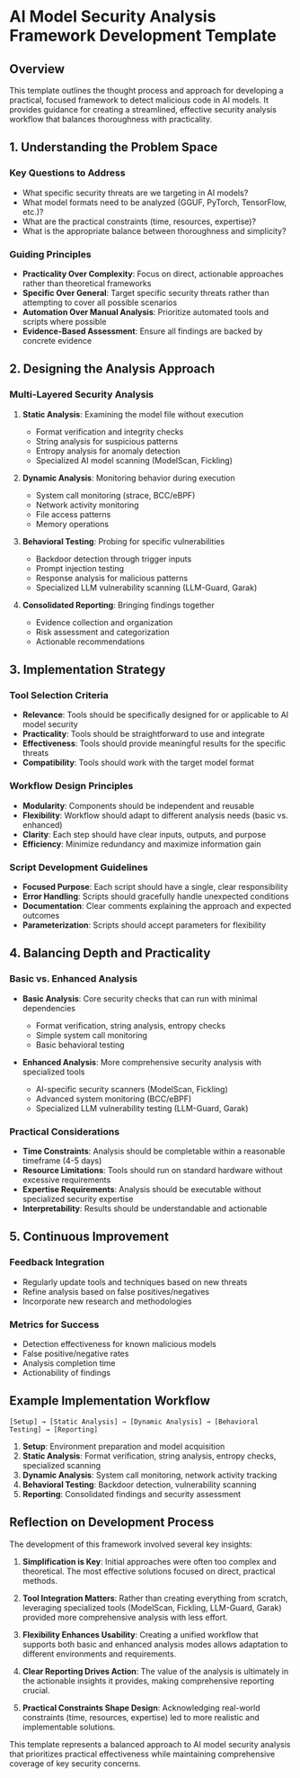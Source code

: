 # AI Model Security Analysis Framework Development Template

## Overview
This template outlines the thought process and approach for developing a practical, focused framework to detect malicious code in AI models. It provides guidance for creating a streamlined, effective security analysis workflow that balances thoroughness with practicality.

## 1. Understanding the Problem Space

### Key Questions to Address
- What specific security threats are we targeting in AI models?
- What model formats need to be analyzed (GGUF, PyTorch, TensorFlow, etc.)?
- What are the practical constraints (time, resources, expertise)?
- What is the appropriate balance between thoroughness and simplicity?

### Guiding Principles
- **Practicality Over Complexity**: Focus on direct, actionable approaches rather than theoretical frameworks
- **Specific Over General**: Target specific security threats rather than attempting to cover all possible scenarios
- **Automation Over Manual Analysis**: Prioritize automated tools and scripts where possible
- **Evidence-Based Assessment**: Ensure all findings are backed by concrete evidence

## 2. Designing the Analysis Approach

### Multi-Layered Security Analysis
1. **Static Analysis**: Examining the model file without execution
   - Format verification and integrity checks
   - String analysis for suspicious patterns
   - Entropy analysis for anomaly detection
   - Specialized AI model scanning (ModelScan, Fickling)

2. **Dynamic Analysis**: Monitoring behavior during execution
   - System call monitoring (strace, BCC/eBPF)
   - Network activity monitoring
   - File access patterns
   - Memory operations

3. **Behavioral Testing**: Probing for specific vulnerabilities
   - Backdoor detection through trigger inputs
   - Prompt injection testing
   - Response analysis for malicious patterns
   - Specialized LLM vulnerability scanning (LLM-Guard, Garak)

4. **Consolidated Reporting**: Bringing findings together
   - Evidence collection and organization
   - Risk assessment and categorization
   - Actionable recommendations

## 3. Implementation Strategy

### Tool Selection Criteria
- **Relevance**: Tools should be specifically designed for or applicable to AI model security
- **Practicality**: Tools should be straightforward to use and integrate
- **Effectiveness**: Tools should provide meaningful results for the specific threats
- **Compatibility**: Tools should work with the target model format

### Workflow Design Principles
- **Modularity**: Components should be independent and reusable
- **Flexibility**: Workflow should adapt to different analysis needs (basic vs. enhanced)
- **Clarity**: Each step should have clear inputs, outputs, and purpose
- **Efficiency**: Minimize redundancy and maximize information gain

### Script Development Guidelines
- **Focused Purpose**: Each script should have a single, clear responsibility
- **Error Handling**: Scripts should gracefully handle unexpected conditions
- **Documentation**: Clear comments explaining the approach and expected outcomes
- **Parameterization**: Scripts should accept parameters for flexibility

## 4. Balancing Depth and Practicality

### Basic vs. Enhanced Analysis
- **Basic Analysis**: Core security checks that can run with minimal dependencies
  - Format verification, string analysis, entropy checks
  - Simple system call monitoring
  - Basic behavioral testing

- **Enhanced Analysis**: More comprehensive security analysis with specialized tools
  - AI-specific security scanners (ModelScan, Fickling)
  - Advanced system monitoring (BCC/eBPF)
  - Specialized LLM vulnerability testing (LLM-Guard, Garak)

### Practical Considerations
- **Time Constraints**: Analysis should be completable within a reasonable timeframe (4-5 days)
- **Resource Limitations**: Tools should run on standard hardware without excessive requirements
- **Expertise Requirements**: Analysis should be executable without specialized security expertise
- **Interpretability**: Results should be understandable and actionable

## 5. Continuous Improvement

### Feedback Integration
- Regularly update tools and techniques based on new threats
- Refine analysis based on false positives/negatives
- Incorporate new research and methodologies

### Metrics for Success
- Detection effectiveness for known malicious models
- False positive/negative rates
- Analysis completion time
- Actionability of findings

## Example Implementation Workflow

```
[Setup] → [Static Analysis] → [Dynamic Analysis] → [Behavioral Testing] → [Reporting]
```

1. **Setup**: Environment preparation and model acquisition
2. **Static Analysis**: Format verification, string analysis, entropy checks, specialized scanning
3. **Dynamic Analysis**: System call monitoring, network activity tracking
4. **Behavioral Testing**: Backdoor detection, vulnerability scanning
5. **Reporting**: Consolidated findings and security assessment

## Reflection on Development Process

The development of this framework involved several key insights:

1. **Simplification is Key**: Initial approaches were often too complex and theoretical. The most effective solutions focused on direct, practical methods.

2. **Tool Integration Matters**: Rather than creating everything from scratch, leveraging specialized tools (ModelScan, Fickling, LLM-Guard, Garak) provided more comprehensive analysis with less effort.

3. **Flexibility Enhances Usability**: Creating a unified workflow that supports both basic and enhanced analysis modes allows adaptation to different environments and requirements.

4. **Clear Reporting Drives Action**: The value of the analysis is ultimately in the actionable insights it provides, making comprehensive reporting crucial.

5. **Practical Constraints Shape Design**: Acknowledging real-world constraints (time, resources, expertise) led to more realistic and implementable solutions.

This template represents a balanced approach to AI model security analysis that prioritizes practical effectiveness while maintaining comprehensive coverage of key security concerns.